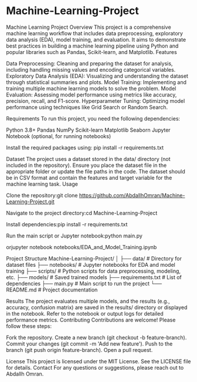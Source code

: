 # Machine-Learning-Project
Machine Learning Project
Overview
This project is a comprehensive machine learning workflow that includes data preprocessing, exploratory data analysis (EDA), model training, and evaluation. It aims to demonstrate best practices in building a machine learning pipeline using Python and popular libraries such as Pandas, Scikit-learn, and Matplotlib.
Features

Data Preprocessing: Cleaning and preparing the dataset for analysis, including handling missing values and encoding categorical variables.
Exploratory Data Analysis (EDA): Visualizing and understanding the dataset through statistical summaries and plots.
Model Training: Implementing and training multiple machine learning models to solve the problem.
Model Evaluation: Assessing model performance using metrics like accuracy, precision, recall, and F1-score.
Hyperparameter Tuning: Optimizing model performance using techniques like Grid Search or Random Search.

Requirements
To run this project, you need the following dependencies:

Python 3.8+
Pandas
NumPy
Scikit-learn
Matplotlib
Seaborn
Jupyter Notebook (optional, for running notebooks)

Install the required packages using:
pip install -r requirements.txt

Dataset
The project uses a dataset stored in the data/ directory (not included in the repository). Ensure you place the dataset file in the appropriate folder or update the file paths in the code. The dataset should be in CSV format and contain the features and target variable for the machine learning task.
Usage

Clone the repository:git clone https://github.com/AbdallhOmran/Machine-Learning-Project.git


Navigate to the project directory:cd Machine-Learning-Project


Install dependencies:pip install -r requirements.txt


Run the main script or Jupyter notebook:python main.py

orjupyter notebook notebooks/EDA_and_Model_Training.ipynb



Project Structure
Machine-Learning-Project/
│
├── data/                    # Directory for dataset files
├── notebooks/               # Jupyter notebooks for EDA and model training
├── scripts/                 # Python scripts for data preprocessing, modeling, etc.
├── models/                  # Saved trained models
├── requirements.txt         # List of dependencies
├── main.py                  # Main script to run the project
└── README.md                # Project documentation

Results
The project evaluates multiple models, and the results (e.g., accuracy, confusion matrix) are saved in the results/ directory or displayed in the notebook. Refer to the notebook or output logs for detailed performance metrics.
Contributing
Contributions are welcome! Please follow these steps:

Fork the repository.
Create a new branch (git checkout -b feature-branch).
Commit your changes (git commit -m 'Add new feature').
Push to the branch (git push origin feature-branch).
Open a pull request.

License
This project is licensed under the MIT License. See the LICENSE file for details.
Contact
For any questions or suggestions, please reach out to Abdallh Omran.
